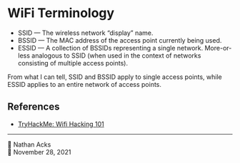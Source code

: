 # WiFi Terminology

* SSID — The wireless network “display” name.
* BSSID — The MAC address of the access point currently being used.
* ESSID — A collection of BSSIDs representing a single network. More-or-less analogous to SSID (when used in the context of networks consisting of multiple access points).

From what I can tell, SSID and BSSID apply to single access points, while ESSID applies to an entire network of access points.

## References

* [TryHackMe: Wifi Hacking 101](tryhackme-wifi-hacking-101.md)

- - - -

👤 Nathan Acks  
📅 November 28, 2021
